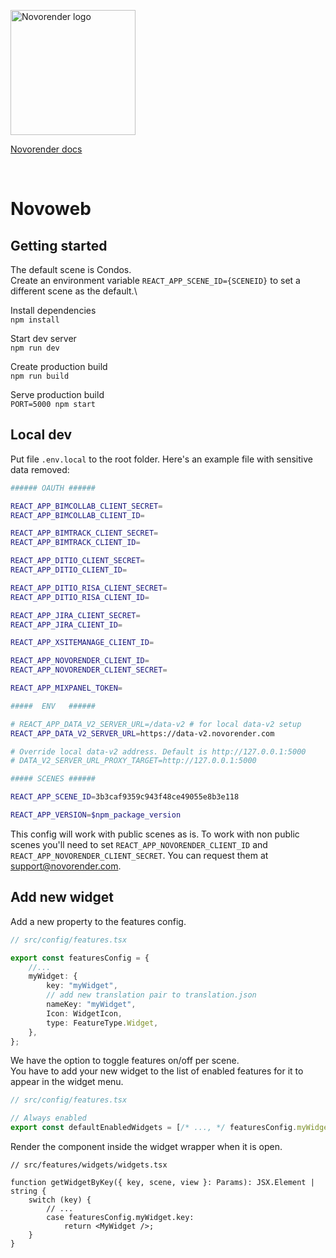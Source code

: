<a href="https://novorender.com/" target="_blank" rel="noopener noreferrer"><img width="200px" src="https://novorender.com/wp-content/uploads/2023/03/Logo.svg" alt="Novorender logo"></a>

<a href="https://docs.novorender.com/" target="_blank" rel="noopener noreferrer">Novorender docs</a>

<br />
 
# Novoweb

## Getting started

The default scene is Condos.\
Create an environment variable `REACT_APP_SCENE_ID={SCENEID}` to set a different scene as the default.\

Install dependencies  
`npm install`

Start dev server  
`npm run dev`

Create production build  
`npm run build`

Serve production build  
`PORT=5000 npm start`

## Local dev

Put file `.env.local` to the root folder. Here's an example file with sensitive data removed:

```sh
###### OAUTH ######

REACT_APP_BIMCOLLAB_CLIENT_SECRET=
REACT_APP_BIMCOLLAB_CLIENT_ID=

REACT_APP_BIMTRACK_CLIENT_SECRET=
REACT_APP_BIMTRACK_CLIENT_ID=

REACT_APP_DITIO_CLIENT_SECRET=
REACT_APP_DITIO_CLIENT_ID=

REACT_APP_DITIO_RISA_CLIENT_SECRET=
REACT_APP_DITIO_RISA_CLIENT_ID=

REACT_APP_JIRA_CLIENT_SECRET=
REACT_APP_JIRA_CLIENT_ID=

REACT_APP_XSITEMANAGE_CLIENT_ID=

REACT_APP_NOVORENDER_CLIENT_ID=
REACT_APP_NOVORENDER_CLIENT_SECRET=

REACT_APP_MIXPANEL_TOKEN=

#####  ENV   ######

# REACT_APP_DATA_V2_SERVER_URL=/data-v2 # for local data-v2 setup
REACT_APP_DATA_V2_SERVER_URL=https://data-v2.novorender.com

# Override local data-v2 address. Default is http://127.0.0.1:5000
# DATA_V2_SERVER_URL_PROXY_TARGET=http://127.0.0.1:5000

##### SCENES ######

REACT_APP_SCENE_ID=3b3caf9359c943f48ce49055e8b3e118

REACT_APP_VERSION=$npm_package_version
```

This config will work with public scenes as is.
To work with non public scenes you'll need to set `REACT_APP_NOVORENDER_CLIENT_ID` and `REACT_APP_NOVORENDER_CLIENT_SECRET`.
You can request them at support@novorender.com.

## Add new widget

Add a new property to the features config.

```ts
// src/config/features.tsx

export const featuresConfig = {
    //...
    myWidget: {
        key: "myWidget",
        // add new translation pair to translation.json
        nameKey: "myWidget",
        Icon: WidgetIcon,
        type: FeatureType.Widget,
    },
};
```

We have the option to toggle features on/off per scene.\
You have to add your new widget to the list of enabled features for it to appear in the widget menu.

```ts
// src/config/features.tsx

// Always enabled
export const defaultEnabledWidgets = [/* ..., */ featuresConfig.myWidget.key] as WidgetKey[];
```

Render the component inside the widget wrapper when it is open.

```tsx
// src/features/widgets/widgets.tsx

function getWidgetByKey({ key, scene, view }: Params): JSX.Element | string {
    switch (key) {
        // ...
        case featuresConfig.myWidget.key:
            return <MyWidget />;
    }
}
```
